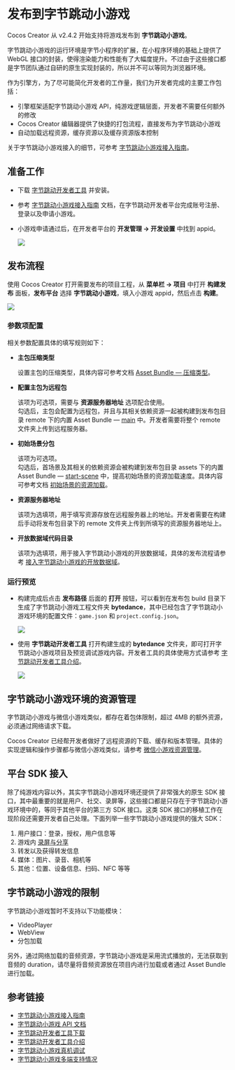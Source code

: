 # 发布到字节跳动小游戏

Cocos Creator 从 v2.4.2 开始支持将游戏发布到 **字节跳动小游戏**。 

字节跳动小游戏的运行环境是字节小程序的扩展，在小程序环境的基础上提供了 WebGL 接口的封装，使得渲染能力和性能有了大幅度提升。不过由于这些接口都是字节团队通过自研的原生实现封装的，所以并不可以等同为浏览器环境。 

作为引擎方，为了尽可能简化开发者的工作量，我们为开发者完成的主要工作包括：

- 引擎框架适配字节跳动小游戏 API，纯游戏逻辑层面，开发者不需要任何额外的修改
- Cocos Creator 编辑器提供了快捷的打包流程，直接发布为字节跳动小游戏
- 自动加载远程资源，缓存资源以及缓存资源版本控制

关于字节跳动小游戏接入的细节，可参考 [字节跳动小游戏接入指南](https://microapp.bytedance.com/docs/zh-CN/mini-game/introduction/plugin-reference/registration)。

## 准备工作

- 下载 [字节跳动开发者工具](https://microapp.bytedance.com/docs/zh-CN/mini-game/develop/developer-instrument/developer-instrument-update-and-download) 并安装。

- 参考 [字节跳动小游戏接入指南](https://microapp.bytedance.com/docs/zh-CN/mini-game/introduction/plugin-reference/registration) 文档，在字节跳动开发者平台完成账号注册、登录以及申请小游戏。

- 小游戏申请通过后，在开发者平台的 **开发管理 -> 开发设置** 中找到 appid。

  ![](./publish-bytedancegame/appid.png)

## 发布流程

使用 Cocos Creator 打开需要发布的项目工程，从 **菜单栏 -> 项目** 中打开 **构建发布** 面板，**发布平台** 选择 **字节跳动小游戏**，填入小游戏 appid，然后点击 **构建**。

![](./publish-bytedancegame/build.png)

### 参数项配置

相关参数配置具体的填写规则如下：

- **主包压缩类型**

  设置主包的压缩类型，具体内容可参考文档 [Asset Bundle — 压缩类型](../asset-manager/bundle.md#%E5%8E%8B%E7%BC%A9%E7%B1%BB%E5%9E%8B)。

- **配置主包为远程包**

  该项为可选项，需要与 **资源服务器地址** 选项配合使用。<br>
  勾选后，主包会配置为远程包，并且与其相关依赖资源一起被构建到发布包目录 remote 下的内置 Asset Bundle — [main](../asset-manager/bundle.md#%E5%86%85%E7%BD%AE-asset-bundle) 中。开发者需要将整个 remote 文件夹上传到远程服务器。

- **初始场景分包**

  该项为可选项。<br>
  勾选后，首场景及其相关的依赖资源会被构建到发布包目录 assets 下的内置 Asset Bundle — [start-scene](../asset-manager/bundle.md#%E5%86%85%E7%BD%AE-asset-bundle) 中，提高初始场景的资源加载速度。具体内容可参考文档 [初始场景的资源加载](publish-wechatgame.md#%E5%88%9D%E5%A7%8B%E5%9C%BA%E6%99%AF%E7%9A%84%E5%8A%A0%E8%BD%BD%E9%80%9F%E5%BA%A6)。

- **资源服务器地址**

  该项为选填项，用于填写资源存放在远程服务器上的地址。开发者需要在构建后手动将发布包目录下的 remote 文件夹上传到所填写的资源服务器地址上。

- **开放数据域代码目录**

  该项为选填项，用于接入字节跳动小游戏的开放数据域，具体的发布流程请参考 [接入字节跳动小游戏的开放数据域](publish-bytedance-sub-domain.md)。

### 运行预览

- 构建完成后点击 **发布路径** 后面的 **打开** 按钮，可以看到在发布包 build 目录下生成了字节跳动小游戏工程文件夹 **bytedance**，其中已经包含了字节跳动小游戏环境的配置文件：`game.json` 和 `project.config.json`。

  ![](./publish-bytedancegame/package.png)

- 使用 **字节跳动开发者工具** 打开构建生成的 **bytedance** 文件夹，即可打开字节跳动小游戏项目及预览调试游戏内容。开发者工具的具体使用方式请参考 [字节跳动开发者工具介绍](https://microapp.bytedance.com/docs/zh-CN/mini-game/develop/developer-instrument/development-assistance/mini-app-developer-instrument)。

  ![](./publish-bytedancegame/preview.png)

## 字节跳动小游戏环境的资源管理

字节跳动小游戏与微信小游戏类似，都存在着包体限制，超过 4MB 的额外资源，必须通过网络请求下载。

Cocos Creator 已经帮开发者做好了远程资源的下载、缓存和版本管理。具体的实现逻辑和操作步骤都与微信小游戏类似，请参考 [微信小游戏资源管理](./publish-wechatgame.md#%E5%BE%AE%E4%BF%A1%E5%B0%8F%E6%B8%B8%E6%88%8F%E7%9A%84%E8%B5%84%E6%BA%90%E7%AE%A1%E7%90%86)。

## 平台 SDK 接入

除了纯游戏内容以外，其实字节跳动小游戏环境还提供了非常强大的原生 SDK 接口，其中最重要的就是用户、社交、录屏等，这些接口都是只存在于字节跳动小游戏环境中的，等同于其他平台的第三方 SDK 接口。这类 SDK 接口的移植工作在现阶段还需要开发者自己处理。下面列举一些字节跳动小游戏提供的强大 SDK：

1. 用户接口：登录，授权，用户信息等
2. 游戏内 [录屏与分享](https://microapp.bytedance.com/docs/zh-CN/mini-game/introduction/function-access-guide/record-share)
3. 转发以及获得转发信息
4. 媒体：图片、录音、相机等
5. 其他：位置、设备信息、扫码、NFC 等等

## 字节跳动小游戏的限制

字节跳动小游戏暂时不支持以下功能模块：

- VideoPlayer
- WebView
- 分包加载

另外，通过网络加载的音频资源，字节跳动小游戏是采用流式播放的，无法获取到音频的 duration，请尽量将音频资源放在项目内进行加载或者通过 Asset Bundle 进行加载。

## 参考链接

- [字节跳动小游戏接入指南](https://microapp.bytedance.com/docs/zh-CN/mini-game/introduction/plugin-reference/registration)
- [字节跳动小游戏 API 文档](https://microapp.bytedance.com/docs/zh-CN/mini-game/develop/api/mini-game/bytedance-mini-game)
- [字节跳动开发者工具下载](https://microapp.bytedance.com/docs/zh-CN/mini-game/develop/developer-instrument/developer-instrument-update-and-download)
- [字节跳动开发者工具介绍](https://microapp.bytedance.com/docs/zh-CN/mini-game/develop/developer-instrument/development-assistance/mini-app-developer-instrument)
- [字节跳动小游戏真机调试](https://microapp.bytedance.com/docs/zh-CN/mini-game/develop/developer-instrument/development-assistance/real-machine-adjust)
- [字节跳动小游戏多端支持情况](https://microapp.bytedance.com/docs/zh-CN/mini-game/develop/multi-server-support/using-restriction)
